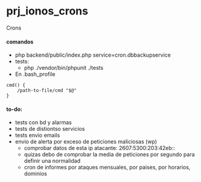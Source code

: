 # prj_ionos_crons
Crons

#### comandos
- php backend/public/index.php service=cron.dbbackupservice
- tests:
    - php ./vendor/bin/phpunit ./tests
- En .bash_profile
```sys
cmd() {
    /path-to-file/cmd "$@"
}
```



#### to-do:
- tests con bd y alarmas
- tests de distiontso servicios
- tests envio emails
- envio de alerta por exceso de peticiones maliciosas (wp)
    - comprobar datos de esta ip atacante: 2607:5300:203:42eb::
    - quizas debo de comprobar la media de peticiones por segundo para definir una normalidad
    - cron de informes por ataques mensuales, por paises, por horarios, dominios